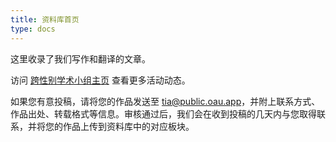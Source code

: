 ```yaml
---
title: 资料库首页
type: docs
---
```


这里收录了我们写作和翻译的文章。

访问 [跨性别学术小组主页](https://oau.edu.kg) 查看更多活动动态。

如果您有意投稿，请将您的作品发送至 tia@public.oau.app，并附上联系方式、作品出处、转载格式等信息。审核通过后，我们会在收到投稿的几天内与您取得联系，并将您的作品上传到资料库中的对应板块。
